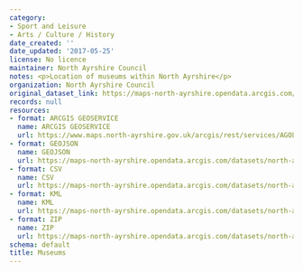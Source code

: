 ```yaml
---
category:
- Sport and Leisure
- Arts / Culture / History
date_created: ''
date_updated: '2017-05-25'
license: No licence
maintainer: North Ayrshire Council
notes: <p>Location of museums within North Ayrshire</p>
organization: North Ayrshire Council
original_dataset_link: https://maps-north-ayrshire.opendata.arcgis.com/maps/north-ayrshire::museums
records: null
resources:
- format: ARCGIS GEOSERVICE
  name: ARCGIS GEOSERVICE
  url: https://www.maps.north-ayrshire.gov.uk/arcgis/rest/services/AGOL/Open_Data_Portal2/MapServer/2
- format: GEOJSON
  name: GEOJSON
  url: https://maps-north-ayrshire.opendata.arcgis.com/datasets/north-ayrshire::museums.geojson?outSR=%7B%22latestWkid%22%3A27700%2C%22wkid%22%3A27700%7D
- format: CSV
  name: CSV
  url: https://maps-north-ayrshire.opendata.arcgis.com/datasets/north-ayrshire::museums.csv?outSR=%7B%22latestWkid%22%3A27700%2C%22wkid%22%3A27700%7D
- format: KML
  name: KML
  url: https://maps-north-ayrshire.opendata.arcgis.com/datasets/north-ayrshire::museums.kml?outSR=%7B%22latestWkid%22%3A27700%2C%22wkid%22%3A27700%7D
- format: ZIP
  name: ZIP
  url: https://maps-north-ayrshire.opendata.arcgis.com/datasets/north-ayrshire::museums.zip?outSR=%7B%22latestWkid%22%3A27700%2C%22wkid%22%3A27700%7D
schema: default
title: Museums
---
```

